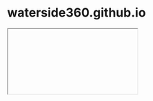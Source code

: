 # waterside360.github.io

<iframe code>
To EMBED ON ANYWHERE COPY AND PASTE INSIDE HTML EDITER:

<iframe src="https://waterside360.github.io" width="100%" height="600" frameborder="0"></iframe>
